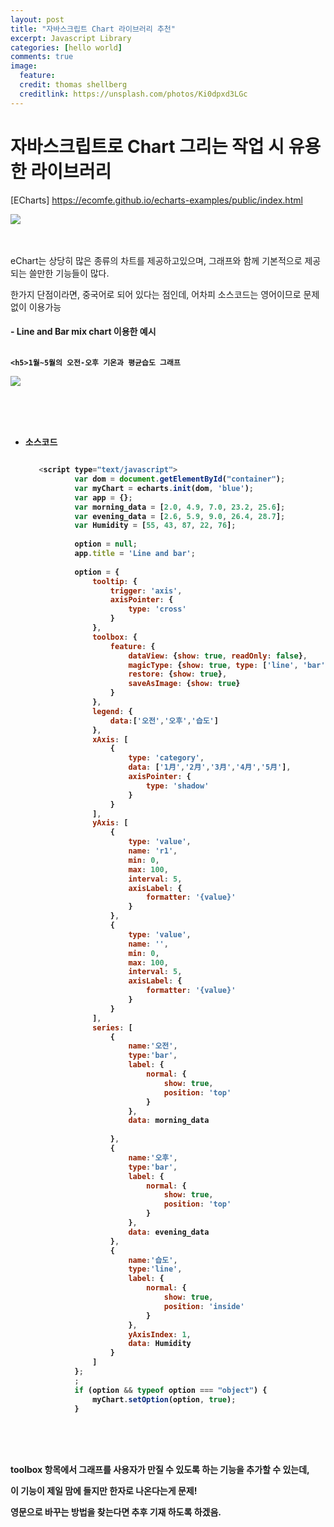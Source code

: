 ```yaml
---
layout: post
title: "자바스크립트 Chart 라이브러리 추천"
excerpt: Javascript Library 
categories: [hello world]
comments: true
image:
  feature:
  credit: thomas shellberg
  creditlink: https://unsplash.com/photos/Ki0dpxd3LGc
---
```



# 자바스크립트로 Chart 그리는 작업 시 유용한 라이브러리

[ECharts]  https://ecomfe.github.io/echarts-examples/public/index.html

<img src="https://cdn-images-1.medium.com/max/800/1*Q7dFNsCP0eSi23quzWs1fQ.jpeg">


<br/><br/>
eChart는 상당히 많은 종류의 차트를 제공하고있으며, 그래프와 함께 기본적으로 제공되는 쓸만한 기능들이 많다. 

한가지 단점이라면, 중국어로 되어 있다는 점인데, 어차피 소스코드는 영어이므로 문제없이 이용가능


 <h4> - Line and Bar mix chart 이용한 예시 
 <br/><br/>
 
    <h5>1월~5월의 오전-오후 기온과 평균습도 그래프 
 
 <img src="https://cdn-images-1.medium.com/max/800/1*JYUthLv6XEIEKUX6UaVVZA.jpeg"> 
 
 <br/><br/><br/>
 - 소스코드
 
     ```javascript
     
        <script type="text/javascript">
                var dom = document.getElementById("container");
                var myChart = echarts.init(dom, 'blue');
                var app = {};
                var morning_data = [2.0, 4.9, 7.0, 23.2, 25.6];
                var evening_data = [2.6, 5.9, 9.0, 26.4, 28.7];
                var Humidity = [55, 43, 87, 22, 76];
        
                option = null;
                app.title = 'Line and bar';
        
                option = {
                    tooltip: {
                        trigger: 'axis',
                        axisPointer: {
                            type: 'cross'
                        }
                    },
                    toolbox: {
                        feature: {
                            dataView: {show: true, readOnly: false},
                            magicType: {show: true, type: ['line', 'bar']},
                            restore: {show: true},
                            saveAsImage: {show: true}
                        }
                    },
                    legend: {
                        data:['오전','오후','습도']
                    },
                    xAxis: [
                        {
                            type: 'category',
                            data: ['1月','2月','3月','4月','5月'],
                            axisPointer: {
                                type: 'shadow'
                            }
                        }
                    ],
                    yAxis: [
                        {
                            type: 'value',
                            name: 'r1',
                            min: 0,
                            max: 100,
                            interval: 5,
                            axisLabel: {
                                formatter: '{value}'
                            }
                        },
                        {
                            type: 'value',
                            name: '',
                            min: 0,
                            max: 100,
                            interval: 5,
                            axisLabel: {
                                formatter: '{value}'
                            }
                        }
                    ],
                    series: [
                        {
                            name:'오전',
                            type:'bar',
                            label: {
                                normal: {
                                    show: true,
                                    position: 'top'
                                }
                            },
                            data: morning_data
                            
                        },
                        {
                            name:'오후',
                            type:'bar',
                            label: {
                                normal: {
                                    show: true,
                                    position: 'top'
                                }
                            },
                            data: evening_data
                        },
                        {
                            name:'습도',
                            type:'line',
                            label: {
                                normal: {
                                    show: true,
                                    position: 'inside'
                                }
                            },
                            yAxisIndex: 1,
                            data: Humidity
                        }
                    ]
                };
                ;
                if (option && typeof option === "object") {
                    myChart.setOption(option, true);
                }
    
    ```
<br/><br/><br/>

toolbox 항목에서 그래프를 사용자가 만질 수 있도록 하는 기능을 추가할 수 있는데, 

이 기능이 제일 맘에 들지만 한자로 나온다는게 문제! 

영문으로 바꾸는 방법을 찾는다면 추후 기재 하도록 하겠음.

